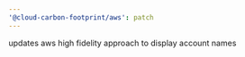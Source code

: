 ```yaml
---
'@cloud-carbon-footprint/aws': patch
---
```


updates aws high fidelity approach to display account names
